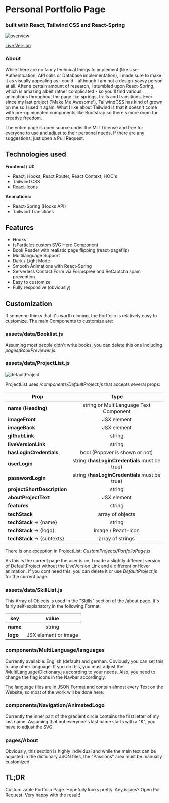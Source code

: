 # Personal Portfolio Page

### built with React, Tailwind CSS and React-Spring

![overview](https://kochannek.com/customSVG.gif)

[Live Version](https://kochannek.com/)

### About

While there are no fancy technical things to implement (like User Authentication, API calls or Database implementation), I made sure to make it as visually appealing as I could - although I am not a design-savvy person at all. After a certain amount of research, I stumbled upon React-Spring, which is amazing albeit rather complicated - so you'll find various animations throughout the page like springs, trails and transitions.
Ever since my last project ('Make Me Awesome'), TailwindCSS has kind of grown on me so I used it again. What I like about Tailwind is that it doesn't come with pre-opinionated components like Bootstrap so there's more room for creative freedom.

The entire page is open source under the MIT License and free for everyone to use and adjust to their personal needs. If there are any suggestions, just open a Pull Request.

## Technologies used

**Frontend / UI:**

- React, Hooks, React Router, React Context, HOC's
- Tailwind CSS
- React-Icons

**Animations:**

- React-Spring (Hooks API)
- Tailwind Transitions

## Features

- Hooks
- tsParticles custom SVG Hero Component
- Book Reader with realistic page flipping (react-pageflip)
- Multilanguage Support
- Dark / Light Mode
- Smooth Animations with React-Spring
- Serverless Contact Form via Formspree and ReCaptcha spam prevention
- Easy to customize
- Fully responsive (obviously)

## Customization

If someone thinks that it's worth cloning, the Portfolio is relatively easy to customize. The main Components to customize are:

### **assets/data/Booklist.js**
Assuming most people didn't write books, you can delete this one including _pages/BookPreviewer.js_.

### **assets/data/ProjectList.js**

![defaultProject](https://kochannek.com/defaultProject.gif)

ProjectList uses _/components/DefaultProject.js_ that accepts several props:

| Prop | Type |
| ------------- |:-------------:|
|**name (Heading)** | string or MultiLanguage Text Component |
| **imageFront** | JSX element |
| **imageBack** | JSX element |
| **githubLink** | string |
| **liveVersionLink** | string |
| **hasLoginCredentials** | bool (Popover is shown or not) |
| **userLogin** | string (**hasLoginCredentials** must be true) |
| **passwordLogin** | string (**hasLoginCredentials** must be true) |
| **projectShortDescription** | string |
| **aboutProjectText** | JSX element |
| **features** | string |
| **techStack** | array of objects |
| **techStack** -> {name} | string |
| **techStack** -> {logo} | image / React-Icon |
| **techStack** -> {subtexts} | array of strings |

There is one exception in ProjectList: _CustomProjects/PortfolioPage.js_

As this is the current page the user is on, I made a slightly different version of DefaultProject without the LiveVersion Link and a different onHover animation. If you dont need this, you can delete it or use _DefaultProject.js_ for the current page.

### **assets/data/SkillList.js**

This Array of Objects is used in the "Skills" section of the /about page. It's fairly self-explanatory in the following Format: 

| key | value |
| ------------- |:-------------:|
| **name** | string |
| **logo** | JSX element or image |

### **components/MultiLanguage/languages**

Currently available: English (default) and german. Obviously you can set this to any other language. If you do this, you must adjust the /MultiLanguage/Dictionary.js according to your needs. Also, you need to change the flag icons in the Navbar accordingly.

The language files are in JSON Format and contain almost every Text on the Website, so most of the work will be done here.


### **components/Navigation/AnimatedLogo** 

Currently the inner part of the gradient circle contains the first letter of my last name. Assuming that not everyone's last name starts with a "K", you have to adjust the SVG.

### **pages/About**

Obviously, this section is highly individual and while the main text can be adjusted in the dictionary JSON files, the "Passions" area must be manually customized.

## TL;DR

Customizable Portfolio Page. Hopefully looks pretty. Any issues? Open Pull Request.
Very happy with the result!
